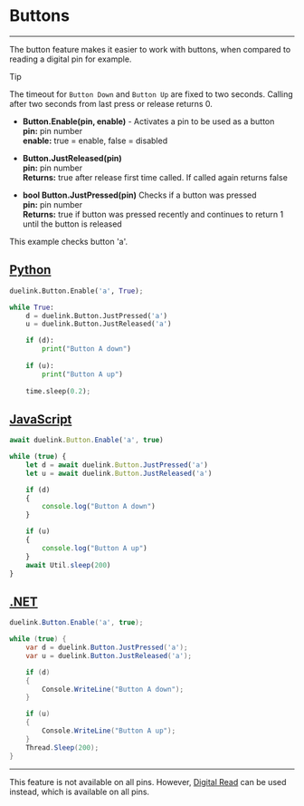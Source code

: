 # Buttons

---

The button feature makes it easier to work with buttons, when compared to reading a digital pin for example.

> [!TIP] 
> The timeout for `Button Down` and `Button Up` are fixed to two seconds. Calling after two seconds from last press or release returns 0.

- **Button.Enable(pin, enable)** - Activates a pin to be used as a button<br>
**pin:** pin number<br>
**enable:** true = enable, false = disabled  <br>

- **Button.JustReleased(pin)** <br>
**pin:** pin number<br>
**Returns:** true after release first time called. If called again returns false<br>

- **bool Button.JustPressed(pin)** Checks if a button was pressed<br>
**pin:** pin number<br>
**Returns:** true if button was pressed recently and continues to return 1 until the button is released

This example checks button 'a'.

## [Python](#tab/py)

```py
duelink.Button.Enable('a', True);

while True:
    d = duelink.Button.JustPressed('a')
    u = duelink.Button.JustReleased('a')

    if (d):    
        print("Button A down")
    
    if (u):    
        print("Button A up")
    
    time.sleep(0.2);
```



## [JavaScript](#tab/js)
```js
await duelink.Button.Enable('a', true)

while (true) {
    let d = await duelink.Button.JustPressed('a')
    let u = await duelink.Button.JustReleased('a')

    if (d)
    {
        console.log("Button A down")
    }

    if (u)
    {
        console.log("Button A up")
    }
    await Util.sleep(200)
}
```

## [.NET](#tab/net)
```cs
duelink.Button.Enable('a', true);

while (true) {
    var d = duelink.Button.JustPressed('a');
    var u = duelink.Button.JustReleased('a');

    if (d)
    {
        Console.WriteLine("Button A down");
    }

    if (u)
    {
        Console.WriteLine("Button A up");
    }
    Thread.Sleep(200);
}
```
---

This feature is not available on all pins. However, [Digital Read](digital.md) can be used instead, which is available on all pins.

